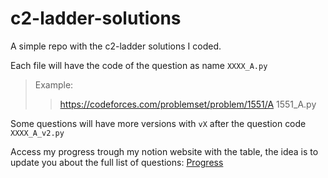 # c2-ladder-solutions
A simple repo with the c2-ladder solutions I coded.

Each file will have the code of the question as name `XXXX_A.py`

> Example:
>> https://codeforces.com/problemset/problem/1551/A
>> 1551_A.py

Some questions will have more versions with `vX` after the question code `XXXX_A_v2.py`

Access my progress trough my notion website with the table, the idea is to update you about the full list of questions:
[Progress](https://acoustic-lamb-18d.notion.site/1e1b2d4259048015ba37d3fdcb15d14f?v=1e1b2d425904806fa2e1000ce288352d&pvs=4)
